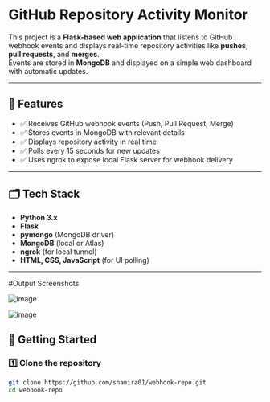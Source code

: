 # GitHub Repository Activity Monitor

This project is a **Flask-based web application** that listens to GitHub webhook events and displays real-time repository activities like **pushes**, **pull requests**, and **merges**.  
Events are stored in **MongoDB** and displayed on a simple web dashboard with automatic updates.

---

## 📌 **Features**

- ✅ Receives GitHub webhook events (Push, Pull Request, Merge)
- ✅ Stores events in MongoDB with relevant details
- ✅ Displays repository activity in real time
- ✅ Polls every 15 seconds for new updates
- ✅ Uses ngrok to expose local Flask server for webhook delivery

---

## 🗂️ **Tech Stack**

- **Python 3.x**
- **Flask**
- **pymongo** (MongoDB driver)
- **MongoDB** (local or Atlas)
- **ngrok** (for local tunnel)
- **HTML, CSS, JavaScript** (for UI polling)

---

#Output Screenshots

![image](https://github.com/user-attachments/assets/840e252e-75d3-4861-9c5e-6b9e529c0bee)

![image](https://github.com/user-attachments/assets/2e889dda-e37c-4cf0-b754-2eebb4f58907)


## 🚀 **Getting Started**

### 1️⃣ **Clone the repository**
```bash
git clone https://github.com/shamira01/webhook-repo.git
cd webhook-repo
